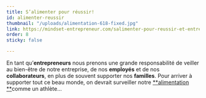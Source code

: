 ```yaml
---
title: S’alimenter pour réussir!
id: alimenter-reussir
thumbnail: "/uploads/alimentation-618-fixed.jpg"
link: https://mindset-entrepreneur.com/salimenter-pour-reussir-et-entretenir-les-bonnes-vibrations/
order: 8
sticky: false

---
```

En tant qu’**entrepreneurs** nous prenons une grande responsabilité de veiller au bien-être de notre entreprise, de nos **employés** et de nos **collaborateurs**, en plus de souvent supporter nos **familles**. Pour arriver à supporter tout ce beau monde, on devrait surveiller notre [**alimentation **](https://mindset-entrepreneur.com/energie-la-ressource-la-plus-importante-de-lentrepreneur/)comme un athlète...